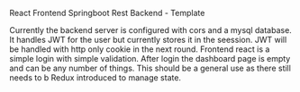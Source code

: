 React Frontend Springboot Rest Backend - Template

Currently the backend server is configured with cors and a mysql database. It handles JWT for the user but currently stores it in the seession. JWT will be handled with http only cookie in the next round. Frontend react is a simple login with simple validation. After login the dashboard page is empty and can be any number of things. This should be a general use as there still needs to b Redux introduced to manage state. 
